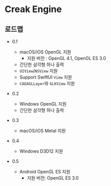 # Creak Engine

## 로드맵

- 0.1
  - macOS/iOS OpenGL 지원
    - 지원 버전 : OpenGL 4.1, OpenGL ES 3.0
  - 간단한 삼각형 하나 출력
  - `UIView`/`NSView` 지원
  - Support SwiftUI `View` 지원
  - `CAEAGLLayer`와  `GLKView` 지원

- 0.2 
  - Windows OpenGL 지원
  - 간단한 삼각형 하나 출력

- 0.3
  - macOS/iOS Metal 지원

- 0.4
  - Windows D3D12 지원

- 0.5
  - Android OpenGL ES 지원
    - 지원 버전: OpenGL ES 3.0